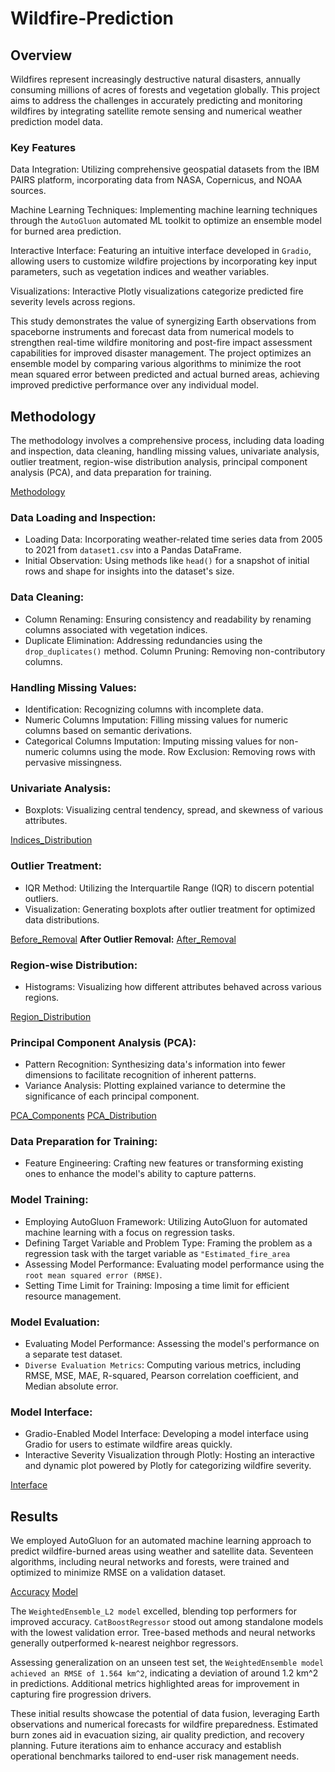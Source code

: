 # Wildfire-Prediction

## Overview
Wildfires represent increasingly destructive natural disasters, annually consuming millions of acres of forests and vegetation globally. This project aims to address the challenges in accurately predicting and monitoring wildfires by integrating satellite remote sensing and numerical weather prediction model data.

### Key Features
Data Integration: Utilizing comprehensive geospatial datasets from the IBM PAIRS platform, incorporating data from NASA, Copernicus, and NOAA sources.

Machine Learning Techniques: Implementing machine learning techniques through the `AutoGluon` automated ML toolkit to optimize an ensemble model for burned area prediction.

Interactive Interface: Featuring an intuitive interface developed in `Gradio`, allowing users to customize wildfire projections by incorporating key input parameters, such as vegetation indices and weather variables.

Visualizations: Interactive Plotly visualizations categorize predicted fire severity levels across regions.

This study demonstrates the value of synergizing Earth observations from spaceborne instruments and forecast data from numerical models to strengthen real-time wildfire monitoring and post-fire impact assessment capabilities for improved disaster management. The project optimizes an ensemble model by comparing various algorithms to minimize the root mean squared error between predicted and actual burned areas, achieving improved predictive performance over any individual model.




## Methodology
The methodology involves a comprehensive process, including data loading and inspection, data cleaning, handling missing values, univariate analysis, outlier treatment, region-wise distribution analysis, principal component analysis (PCA), and data preparation for training.

[Methodology](https://github.com/SAKET03/Wildfire-Prediction/blob/main/Images/Methodology.png)

### Data Loading and Inspection:
- Loading Data: Incorporating weather-related time series data from 2005 to 2021 from `dataset1.csv` into a Pandas DataFrame.
- Initial Observation: Using methods like `head()` for a snapshot of initial rows and shape for insights into the dataset's size.

### Data Cleaning:
- Column Renaming: Ensuring consistency and readability by renaming columns associated with vegetation indices.
- Duplicate Elimination: Addressing redundancies using the `drop_duplicates()` method.
Column Pruning: Removing non-contributory columns.

### Handling Missing Values:
- Identification: Recognizing columns with incomplete data.
- Numeric Columns Imputation: Filling missing values for numeric columns based on semantic derivations.
- Categorical Columns Imputation: Imputing missing values for non-numeric columns using the mode.
Row Exclusion: Removing rows with pervasive missingness.

### Univariate Analysis:
- Boxplots: Visualizing central tendency, spread, and skewness of various attributes.

[Indices_Distribution](https://github.com/SAKET03/Wildfire-Prediction/blob/main/Images/Distribution%20of%20Indices.png)

### Outlier Treatment:
- IQR Method: Utilizing the Interquartile Range (IQR) to discern potential outliers.
- Visualization: Generating boxplots after outlier treatment for optimized data distributions.

[Before_Removal](https://github.com/SAKET03/Wildfire-Prediction/blob/main/Images/Boxplot%20(Before%20Outlier%20Removal).png)
**After Outlier Removal:**
[After_Removal](https://github.com/SAKET03/Wildfire-Prediction/blob/main/Images/Boxplot%20(After%20Outlier%20Removal).png)

### Region-wise Distribution:
- Histograms: Visualizing how different attributes behaved across various regions.

[Region_Distribution](https://github.com/SAKET03/Wildfire-Prediction/blob/main/Images/Region%20Distribution.png)

### Principal Component Analysis (PCA):
- Pattern Recognition: Synthesizing data's information into fewer dimensions to facilitate recognition of inherent patterns.
- Variance Analysis: Plotting explained variance to determine the significance of each principal component.

[PCA_Components](https://github.com/SAKET03/Wildfire-Prediction/blob/main/Images/PCA%20Bar%20Chart.png)
[PCA_Distribution](https://github.com/SAKET03/Wildfire-Prediction/blob/main/Images/PCA%20Biplots.png)

### Data Preparation for Training:
- Feature Engineering: Crafting new features or transforming existing ones to enhance the model's ability to capture patterns.

### Model Training:
- Employing AutoGluon Framework: Utilizing AutoGluon for automated machine learning with a focus on regression tasks.
- Defining Target Variable and Problem Type: Framing the problem as a regression task with the target variable as `"Estimated_fire_area`
- Assessing Model Performance: Evaluating model performance using the `root mean squared error (RMSE)`.
- Setting Time Limit for Training: Imposing a time limit for efficient resource management.

### Model Evaluation:
- Evaluating Model Performance: Assessing the model's performance on a separate test dataset.
- `Diverse Evaluation Metrics`: Computing various metrics, including RMSE, MSE, MAE, R-squared, Pearson correlation coefficient, and Median absolute error.

### Model Interface:
- Gradio-Enabled Model Interface: Developing a model interface using Gradio for users to estimate wildfire areas quickly.
- Interactive Severity Visualization through Plotly: Hosting an interactive and dynamic plot powered by Plotly for categorizing wildfire severity.

[Interface](https://github.com/SAKET03/Wildfire-Prediction/blob/main/Images/Interface.png)



## Results
We employed AutoGluon for an automated machine learning approach to predict wildfire-burned areas using weather and satellite data. Seventeen algorithms, including neural networks and forests, were trained and optimized to minimize RMSE on a validation dataset.

[Accuracy](https://github.com/SAKET03/Wildfire-Prediction/blob/main/Images/Model%20Table.png)
[Model](https://github.com/SAKET03/Wildfire-Prediction/blob/main/Images/Model.png)

The `WeightedEnsemble_L2 model` excelled, blending top performers for improved accuracy. `CatBoostRegressor` stood out among standalone models with the lowest validation error. Tree-based methods and neural networks generally outperformed k-nearest neighbor regressors.

Assessing generalization on an unseen test set, the `WeightedEnsemble model achieved an RMSE of 1.564 km^2`, indicating a deviation of around 1.2 km^2 in predictions. Additional metrics highlighted areas for improvement in capturing fire progression drivers.

These initial results showcase the potential of data fusion, leveraging Earth observations and numerical forecasts for wildfire preparedness. Estimated burn zones aid in evacuation sizing, air quality prediction, and recovery planning. Future iterations aim to enhance accuracy and establish operational benchmarks tailored to end-user risk management needs.